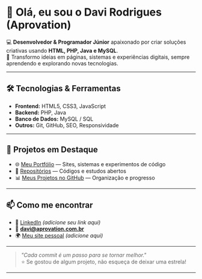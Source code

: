 # 👋 Olá, eu sou o Davi Rodrigues (Aprovation)

💻 **Desenvolvedor & Programador Júnior** apaixonado por criar soluções criativas usando **HTML, PHP, Java e MySQL**.  
🚀 Transformo ideias em páginas, sistemas e experiências digitais, sempre aprendendo e explorando novas tecnologias.  

---

## 🛠️ Tecnologias & Ferramentas
- **Frontend:** HTML5, CSS3, JavaScript
- **Backend:** PHP, Java
- **Banco de Dados:** MySQL / SQL
- **Outros:** Git, GitHub, SEO, Responsividade

---

## 📌 Projetos em Destaque
- 🌐 [Meu Portfólio](#) — Sites, sistemas e experimentos de código
- 📂 [Repositórios](https://github.com/Aprovation?tab=repositories) — Códigos e estudos abertos
- 📊 [Meus Projetos no GitHub](https://github.com/Aprovation?tab=projects) — Organização e progresso

---

## 📫 Como me encontrar
- 💼 [LinkedIn](#) *(adicione seu link aqui)*
- 📧 **davi@aprovation.com.br**
- 🌍 [Meu site pessoal](#) *(adicione aqui)*

---

> _"Cada commit é um passo para se tornar melhor."_  
⭐ Se gostou de algum projeto, não esqueça de deixar uma estrela!

---

